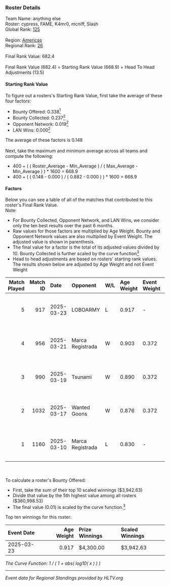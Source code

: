 ### Roster Details<br />
Team Name: anything else<br />
Roster: cypress, FAME, K4mr0, mcniff, Slash<br />
Global Rank: [125](../../standings_global_2025_05_05.md)<br />
<br />
Region: [Americas]( ../../standings_americas_2025_05_05.md)<br />
Regional Rank: [26]( ../../standings_americas_2025_05_05.md)<br />
<br />
Final Rank Value:  682.4<br />
<br />
Final Rank Value (682.4) = Starting Rank Value (668.9) + Head To Head Adjustments (13.5)<br />

#### Starting Rank Value<br />
To figure out a rosters's Starting Rank Value, first take the average of these four factors:<br />
- Bounty Offered: 0.338[<sup>1</sup>](#table2)
- Bounty Collected: 0.237[<sup>2</sup>](#table1)
- Opponent Network: 0.019[<sup>2</sup>](#table1)
- LAN Wins: 0.000[<sup>2</sup>](#table1)

The average of these factors is 0.148<br />
<br />
Next, take the maximum and minimum average across all teams and compute the following:<br />
- 400 + ( ( Roster_Average - Min_Average ) / ( Max_Average - Min_Average ) ) * 1600 = 668.9
- 400 + ( ( 0.148 - 0.000 ) / ( 0.882 - 0.000 ) ) * 1600 = 668.9


#### Factors<br />
Below you can see a table of all of the matches that contributed to this roster's Final Rank Value.<br />
Note:<br />

- For Bounty Collected, Opponent Network, and LAN Wins, we consider only the ten best results over the past 6 months.
- Raw values for those factors are multiplied by Age Weight. Bounty and Opponent Network values are also multiplied by Event Weight. The adjusted value is shown in parenthesis.
- The final value for a factor is the total of its adjusted values divided by 10. Bounty Collected is further scaled by the curve function[<sup>3</sup>](#curveFunction)
- Head to head adjustments are based on rosters' starting rank values. The results shown below are adjusted by Age Weight and not Event Weight
<span id="table1"></span><br />


| Match Played | Match ID | Date       | Opponent         | W/L | Age Weight | Event Weight | Bounty Collected | Opponent Network | LAN Wins  | H2H Adj. | Roster                              |
| -: | -: | :- | :- | :- | :- | :- | :- | :- | :- | -: | :- |
|            5 |      917 | 2025-03-23 | LOBOARMY         | L   | 0.917      | -            | -                | -                | -         |   -13.46 | cypress, FAME, K4mr0, mcniff, Slash |
|            4 |      956 | 2025-03-21 | Marca Registrada | W   | 0.903      | 0.372        | 0.008 (0.003)    | 0.174 (0.058)    | 0 (0.000) |    12.71 | cypress, FAME, K4mr0, mcniff, Slash |
|            3 |      990 | 2025-03-19 | Tsunami          | W   | 0.890      | 0.372        | 0.005 (0.002)    | 0.142 (0.047)    | 0 (0.000) |    12.73 | cypress, FAME, K4mr0, mcniff, Slash |
|            2 |     1032 | 2025-03-17 | Wanted Goons     | W   | 0.876      | 0.372        | 0.004 (0.001)    | 0.254 (0.083)    | 0 (0.000) |    14.68 | cypress, FAME, K4mr0, mcniff, Slash |
|            1 |     1160 | 2025-03-10 | Marca Registrada | L   | 0.830      | -            | -                | -                | -         |   -13.14 | cypress, FAME, K4mr0, mcniff, Slash |

<br />
<span id="table2"></span><br />
To calculate a roster's Bounty Offered:<br />

- First, take the sum of their top 10 scaled winnings ($3,942.63)
- Divide that value by the 5th highest value among all rosters ($360,998.53)
- The final value (0.01) is scaled by the curve function.[<sup>3</sup>](#curveFunction)

Top ten winnings for this roster:<br />

| Event Date | Age Weight | Prize Winnings | Scaled Winnings |
| :- | -: | :- | :- |
| 2025-03-23 |      0.917 | $4,300.00      | $3,942.63       |


<span id="curveFunction"></span>_The Curve Function: 1 / ( 1 + abs( log10( x ) ) )_<br />

---
_Event data for Regional Standings provided by HLTV.org_<br />

